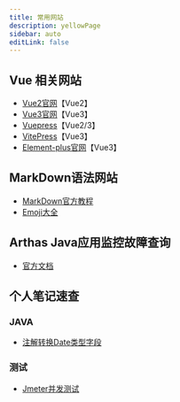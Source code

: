 ```yaml
---
title: 常用网站
description: yellowPage
sidebar: auto
editLink: false
---
```


## Vue 相关网站
- [Vue2官网](https://v2.cn.vuejs.org/)【Vue2】
- [Vue3官网](https://cn.vuejs.org/)【Vue3】
- [Vuepress](https://v2.vuepress.vuejs.org/zh/)【Vue2/3】
- [VitePress](https://vitepress.dev/)【Vue3】
- [Element-plus官网](https://element-plus.gitee.io/zh-CN/)【Vue3】

## MarkDown语法网站
- [MarkDown官方教程](https://markdown.com.cn/)
- [Emoji大全](https://www.webfx.com/tools/emoji-cheat-sheet/)

## Arthas Java应用监控故障查询
- [官方文档](https://arthas.aliyun.com/)

## 个人笔记速查
### JAVA
- [注解转换Date类型字段](../pages/spring/others.md)

### 测试
- [Jmeter并发测试](../pages/spring/jmeter.md)